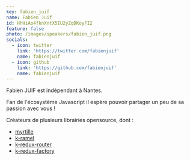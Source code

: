 ```yaml
---
key: fabien_juif
name: Fabien Juif
id: HhHiAo4fknXntX5IU2yZqDKoyFI2
feature: false
photo: /images/speakers/fabien_juif.png
socials:
  - icon: twitter
    link: 'https://twitter.com/fabienjuif'
    name: fabienjuif
  - icon: github
    link: 'https://github.com/fabienjuif'
    name: fabienjuif
---
```

Fabien JUIF est indépendant à Nantes.

Fan de l'écosystème Javascript il espère pouvoir partager un peu de sa passion avec vous !

Créateurs de plusieurs librairies opensource, dont : 
 - [myrtille](https://github.com/fabienjuif/myrtille)
 - [k-ramel](https://github.com/unirakun/k-ramel)
 - [k-redux-router](https://github.com/unirakun/k-redux-router/)
 - [k-redux-factory](https://github.com/unirakun/k-redux-factory)